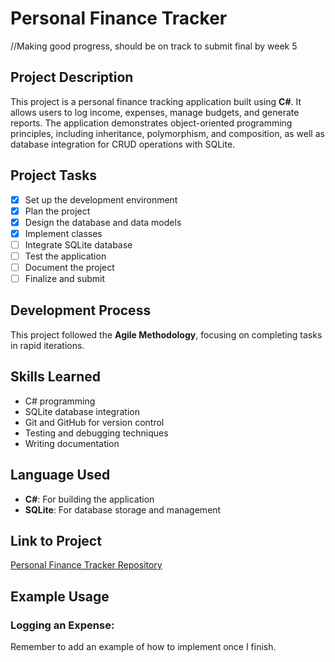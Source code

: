 # Personal Finance Tracker
//Making good progress, should be on track to submit final by week 5
## Project Description
This project is a personal finance tracking application built using **C#**. It allows users to log income, expenses, manage budgets, and generate reports. The application demonstrates object-oriented programming principles, including inheritance, polymorphism, and composition, as well as database integration for CRUD operations with SQLite.

## Project Tasks
- [x] Set up the development environment
- [x] Plan the project
- [x] Design the database and data models
- [x] Implement classes
- [ ] Integrate SQLite database
- [ ] Test the application
- [ ] Document the project
- [ ] Finalize and submit

## Development Process
This project followed the **Agile Methodology**, focusing on completing tasks in rapid iterations.

## Skills Learned
- C# programming
- SQLite database integration
- Git and GitHub for version control
- Testing and debugging techniques
- Writing documentation

## Language Used
- **C#**: For building the application
- **SQLite**: For database storage and management

## Link to Project
[Personal Finance Tracker Repository](https://github.com/username/personal-finance-tracker)

## Example Usage

### Logging an Expense:
Remember to add an example of how to implement once I finish.

